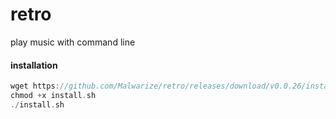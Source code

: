 # retro
play music with command line

#### installation 
```go
wget https://github.com/Malwarize/retro/releases/download/v0.0.26/install.sh
chmod +x install.sh
./install.sh
```
